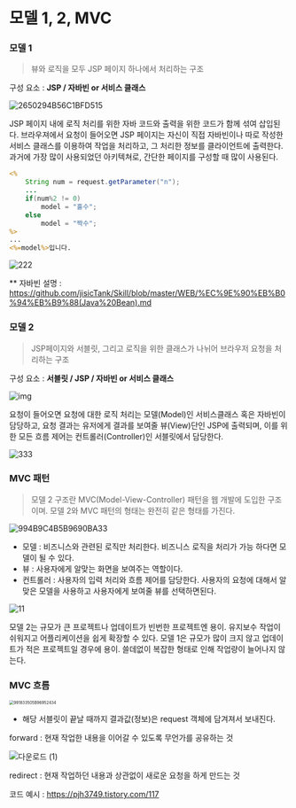 # 모델 1, 2, MVC

### 모델 1

> 뷰와 로직을 모두 JSP 페이지 하나에서 처리하는 구조

구성 요소 : **JSP / 자바빈 or 서비스 클래스**

![2650294B56C1BFD515](https://user-images.githubusercontent.com/24764210/114018002-b7783180-98a7-11eb-8d3f-acbff4ac488f.gif)

 JSP 페이지 내에 로직 처리를 위한 자바 코드와 출력을 위한 코드가 함께 섞여 삽입된다. 브라우져에서 요청이 들어오면 JSP 페이지는 자신이 직접 자바빈이나 따로 작성한 서비스 클래스를 이용하여 작업을 처리하고, 그 처리한 정보를 클라이언트에 출력한다. 과거에 가장 많이 사용되었던 아키텍쳐로, 간단한 페이지를 구성할 때 많이 사용된다.

```jsp
<%
	String num = request.getParameter("n");
	...
	if(num%2 != 0)
        model = "홀수";
	else
        model = "짝수";
%>
...
<%=model%>입니다.
```



![222](https://user-images.githubusercontent.com/24764210/114019829-d8418680-98a9-11eb-935f-4c9667817e9d.PNG)

** 자바빈 설명 : https://github.com/jisicTank/Skill/blob/master/WEB/%EC%9E%90%EB%B0%94%EB%B9%88(Java%20Bean).md





### 모델 2

> JSP페이지와 서블릿, 그리고 로직을 위한 클래스가 나뉘어 브라우저 요청을 처리하는 구조

구성 요소 : **서블릿 / JSP / 자바빈 or 서비스 클래스**



![img](https://t1.daumcdn.net/cfile/tistory/2612494F56C1C51932)

요청이 들어오면 요청에 대한 로직 처리는  모델(Model)인 서비스클래스 혹은 자바빈이 담당하고, 요청 결과는 유저에게 결과를 보여줄 뷰(View)단인 JSP에 출력되며, 이를 위한 모든 흐름 제어는 컨트롤러(Controller)인 서블릿에서 담당한다.

![333](https://user-images.githubusercontent.com/24764210/114019833-d8da1d00-98a9-11eb-9c78-2cacbca3b7d3.PNG)









### MVC 패턴

> 모델 2 구조란 MVC(Model-View-Controller) 패턴을 웹 개발에 도입한 구조이며. 모델 2와 MVC 패턴의 형태는 완전히 같은 형태를 가진다.

![994B9C4B5B9690BA33](https://user-images.githubusercontent.com/24764210/114018063-ca8b0180-98a7-11eb-9ad5-843ddceb0627.png)

- 모델 : 비즈니스와 관련된 로직만 처리한다. 비즈니스 로직을 처리가 가능 하다면 모델이 될 수 있다.
- 뷰 : 사용자에게 알맞는 화면을 보여주는 역할이다.
- 컨트롤러 : 사용자의 입력 처리와 흐름 제어를 담당한다. 사용자의 요청에 대해서 알맞은 모델을 사용하고 사용자에게 보여줄 뷰를 선택하면된다.

![11](https://user-images.githubusercontent.com/24764210/114019455-6406e300-98a9-11eb-93c5-d8390f307d1a.PNG)

모델 2는 규모가 큰 프로젝트나 업데이트가 빈번한 프로젝트엔 용이. 유지보수 작업이 쉬워지고 어플리케이션을 쉽게 확장할 수 있다.
모델 1은 규모가 많이 크지 않고 업데이트가 적은 프로젝트일 경우에 용이. 쓸데없이 복잡한 형태로 인해 작업량이 늘어나지 않는다. 



### MVC 흐름

<img src="https://user-images.githubusercontent.com/24764210/114033977-bc91ac80-98b8-11eb-9e98-b1c6979e4995.png" alt="991833505B96952434" style="zoom: 50%;" />

- 해당 서블릿이 끝날 때까지 결과값(정보)은 request 객체에 담겨져서 보내진다.



forward : 현재 작업한 내용을 이어갈 수 있도록 무언가를 공유하는 것

![다운로드 (1)](https://user-images.githubusercontent.com/24764210/114130593-e344f700-993b-11eb-8c6d-e21b6519d98b.png)

redirect : 현재 작업하던 내용과 상관없이 새로운 요청을 하게 만드는 것

코드 예시 : https://pjh3749.tistory.com/117